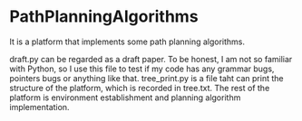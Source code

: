 # PathPlanningAlgorithms
 It is a platform that implements some path planning algorithms.

draft.py can be regarded as a draft paper. To be honest, I am not so familiar with Python, so I use this file to test if my code has any grammar bugs, pointers bugs or anything like that.
tree_print.py is a file taht can print the structure of the platform, which is recorded in tree.txt.
The rest of the platform is environment establishment and planning algorithm implementation.